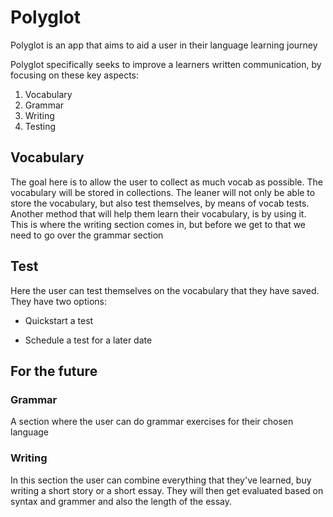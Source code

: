 # Polyglot

Polyglot is an app that aims to aid a user in their language learning journey

Polyglot specifically seeks to improve a learners written communication, by focusing on these
key aspects:

1. Vocabulary
2. Grammar
3. Writing
4. Testing

## Vocabulary

The goal here is to allow the user to collect as much vocab as possible.
The vocabulary will be stored in collections.
The leaner will not only be able to store the vocabulary, but also test themselves, by means of vocab tests.
Another method that will help them learn their vocabulary, is by using it. This is where the writing section comes in, but before we get to that we need to go over the grammar section

## Test

Here the user can test themselves on the vocabulary that they have saved.
They have two options:

- Quickstart a test

- Schedule a test for a later date

## For the future

### Grammar

A section where the user can do grammar exercises for their chosen language

### Writing

In this section the user can combine everything that they've learned, buy writing a short story or a short essay. They will then get evaluated based on syntax and grammer and also the length of the essay. 

